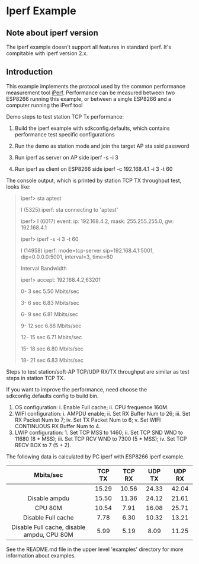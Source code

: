# Iperf Example

## Note about iperf version
The iperf example doesn't support all features in standard iperf. It's compitable with iperf version 2.x.

## Introduction
This example implements the protocol used by the common performance measurement tool [iPerf](https://iperf.fr/). 
Performance can be measured between two ESP8266 running this example, or between a single ESP8266 and a computer running the iPerf tool

Demo steps to test station TCP Tx performance: 

1. Build the iperf example with sdkconfig.defaults, which contains performance test specific configurations

2. Run the demo as station mode and join the target AP
   sta ssid password

3. Run iperf as server on AP side
   iperf -s -i 3

4. Run iperf as client on ESP8266 side
   iperf -c 192.168.4.1 -i 3 -t 60

The console output, which is printed by station TCP TX throughput test, looks like:

>iperf> sta aptest
>
>I (5325) iperf: sta connecting to 'aptest'
>
>iperf> I (6017) event: ip: 192.168.4.2, mask: 255.255.255.0, gw: 192.168.4.1
>
>iperf> iperf -s -i 3 -t 60
>
>I (14958) iperf: mode=tcp-server sip=192.168.4.1:5001, dip=0.0.0.0:5001, interval=3, time=60
>
>Interval Bandwidth
>
>iperf> accept: 192.168.4.2,63201
>
>0-   3 sec       5.50 Mbits/sec
>
>3-   6 sec       6.83 Mbits/sec
>
>6-   9 sec       6.81 Mbits/sec
>
>9-  12 sec       6.88 Mbits/sec
>
>12-  15 sec      6.71 Mbits/sec
>
>15-  18 sec      6.80 Mbits/sec
>
>18-  21 sec      6.83 Mbits/sec


Steps to test station/soft-AP TCP/UDP RX/TX throughput are similar as test steps in station TCP TX.

If you want to improve the performance, need choose the sdkconfig.defaults config to build bin.

1. OS configuration: i. Enable Full cache; ii. CPU frequence 160M.
2. WIFI configuration: i. AMPDU enable; ii. Set RX Buffer Num to 26; iii. Set RX Packet Num to 7; iv. Set TX Packet Num to 6; v. Set WIFI CONTINUOUS RX Buffer Num to 4.
3. LWIP configuration: 1. Set TCP MSS to 1460; ii. Set TCP SND WND to 11680 (8 * MSS); iii. Set TCP RCV WND to 7300 (5 * MSS); iv. Set TCP RECV BOX to 7 (5 + 2).

The following data is calculated by PC iperf with ESP8266 iperf example.

|Mbits/sec|TCP TX|TCP RX|UDP TX|UDP RX|
|:-----:|:-----:|:-----:|:-----:|:-----:|
||15.29|10.56|24.33|42.04|
|Disable ampdu|15.50|11.36|24.12|21.61|
|CPU 80M|10.54|7.91|16.08|25.71|
|Disable Full cache|7.78|6.30|10.32|13.21|
|Disable Full cache, disable ampdu, CPU 80M|5.99|5.19|8.09|11.25|


See the README.md file in the upper level 'examples' directory for more information about examples.
